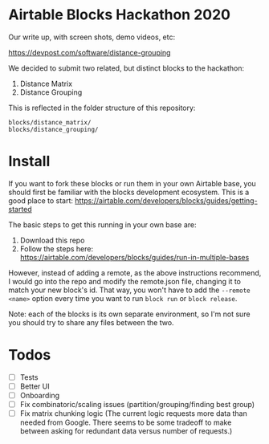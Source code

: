 # Airtable Blocks Hackathon 2020

Our write up, with screen shots, demo videos, etc: 

https://devpost.com/software/distance-grouping

We decided to submit two related, but distinct blocks to the hackathon:

1. Distance Matrix
2. Distance Grouping

This is reflected in the folder structure of this repository:

```
blocks/distance_matrix/
blocks/distance_grouping/
```

# Install

If you want to fork these blocks or run them in your own Airtable base, you should first be familiar with the blocks development ecosystem. 
This is a good place to start:
https://airtable.com/developers/blocks/guides/getting-started

The basic steps to get this running in your own base are:

1. Download this repo
2. Follow the steps here: https://airtable.com/developers/blocks/guides/run-in-multiple-bases

However, instead of adding a remote, as the above instructions recommend, 
I would go into the repo and modify the remote.json file, changing it to match your new block's id.
That way, you won't have to add the `--remote <name>` option every time you want to run
`block run` or `block release`. 

Note: each of the blocks is its own separate environment, so I'm not sure you should try to share any files between the two.


# Todos

- [ ] Tests
- [ ] Better UI
- [ ] Onboarding
- [ ] Fix combinatoric/scaling issues (partition/grouping/finding best group)
- [ ] Fix matrix chunking logic 
(The current logic requests more data than needed from Google. There seems to be some tradeoff to make between asking for redundant data versus number of requests.)
